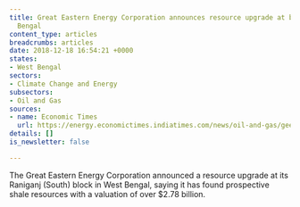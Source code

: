 ```yaml
---
title: Great Eastern Energy Corporation announces resource upgrade at block in West
  Bengal
content_type: articles
breadcrumbs: articles
date: 2018-12-18 16:54:21 +0000
states:
- West Bengal
sectors:
- Climate Change and Energy
subsectors:
- Oil and Gas
sources:
- name: Economic Times
  url: https://energy.economictimes.indiatimes.com/news/oil-and-gas/geecl-plans-to-exploit-shale-worth-2-78-billion-at-its-raniganj-south-block/66636544
details: []
is_newsletter: false

---
```

The Great Eastern Energy Corporation announced a resource upgrade at its Raniganj (South) block in West Bengal, saying it has found prospective shale resources with a valuation of over $2.78 billion. 
